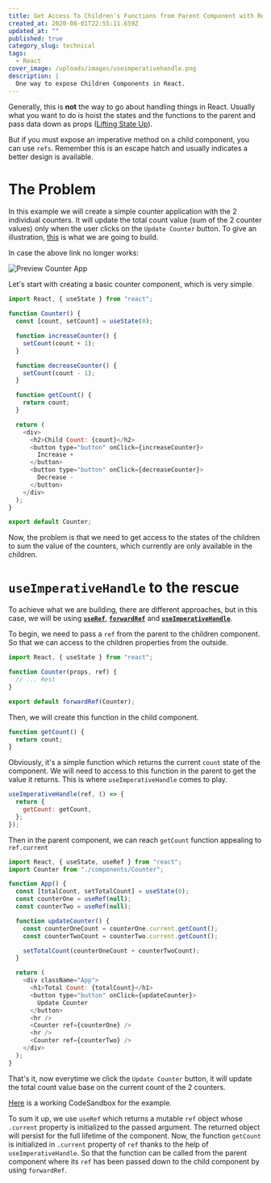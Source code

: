 ```yaml
---
title: Get Access To Children's Functions from Parent Component with React Hooks
created_at: 2020-08-01T22:55:11.659Z
updated_at: ""
published: true
category_slug: technical
tags:
  - React
cover_image: /uploads/images/useimperativehandle.png
description: |
  One way to expose Children Components in React.
---
```


Generally, this is **not** the way to go about handling things in React. Usually what you want to do is hoist the states and the functions to the parent and pass data down as props ([Lifting State Up](https://reactjs.org/docs/lifting-state-up.html)).

But if you must expose an imperative method on a child component, you can use `refs`. Remember this is an escape hatch and usually indicates a better design is available.

# The Problem

In this example we will create a simple counter application with the 2 individual counters. It will update the total count value (sum of the 2 counter values) only when the user clicks on the `Update Counter` button. To give an illustration, [this](https://htv0z.csb.app/) is what we are going to build.

In case the above link no longer works:

![Preview Counter App](https://i.postimg.cc/prKj4tBr/Counter.png)

Let's start with creating a basic counter component, which is very simple.

```js title="In src/components/Counter.js" showLineNumbers
import React, { useState } from "react";

function Counter() {
  const [count, setCount] = useState(0);

  function increaseCounter() {
    setCount(count + 1);
  }

  function decreaseCounter() {
    setCount(count - 1);
  }

  function getCount() {
    return count;
  }

  return (
    <div>
      <h2>Child Count: {count}</h2>
      <button type="button" onClick={increaseCounter}>
        Increase +
      </button>
      <button type="button" onClick={decreaseCounter}>
        Decrease -
      </button>
    </div>
  );
}

export default Counter;
```

Now, the problem is that we need to get access to the states of the children to sum the value of the counters, which currently are only available in the children.

# `useImperativeHandle` to the rescue

To achieve what we are building, there are different approaches, but in this case, we will be using [**`useRef`**](https://reactjs.org/docs/hooks-reference.html#useref), [**`forwardRef`**](https://reactjs.org/docs/react-api.html#reactforwardref) and [**`useImperativeHandle`**](https://reactjs.org/docs/hooks-reference.html#useimperativehandle).

To begin, we need to pass a `ref` from the parent to the children component. So that we can access to the children properties from the outside.

```js {3,7} title="In src/components/Counter.js" showLineNumbers
import React, { useState } from "react";

function Counter(props, ref) {
  // ... Rest
}

export default forwardRef(Counter);
```

Then, we will create this function in the child component.

```js title="In src/components/Counter.js" showLineNumbers
function getCount() {
  return count;
}
```

Obviously, it's a simple function which returns the current `count` state of the component. We will need to access to this function in the parent to get the value it returns. This is where `useImperativeHandle` comes to play.

```js title="In src/components/Counter.js" showLineNumbers
useImperativeHandle(ref, () => {
  return {
    getCount: getCount,
  };
});
```

Then in the parent component, we can reach `getCount` function appealing to `ref.current`

```js title="In src/App.js" showLineNumbers
import React, { useState, useRef } from "react";
import Counter from "./components/Counter";

function App() {
  const [totalCount, setTotalCount] = useState(0);
  const counterOne = useRef(null);
  const counterTwo = useRef(null);

  function updateCounter() {
    const counterOneCount = counterOne.current.getCount();
    const counterTwoCount = counterTwo.current.getCount();

    setTotalCount(counterOneCount + counterTwoCount);
  }

  return (
    <div className="App">
      <h1>Total Count: {totalCount}</h1>
      <button type="button" onClick={updateCounter}>
        Update Counter
      </button>
      <hr />
      <Counter ref={counterOne} />
      <hr />
      <Counter ref={counterTwo} />
    </div>
  );
}
```

That's it, now everytime we click the `Update Counter` button, it will update the total count value base on the current count of the 2 counters.

[Here](https://codesandbox.io/embed/restless-meadow-htv0z?fontsize=14&hidenavigation=1&theme=dark) is a working CodeSandbox for the example.

To sum it up, we use `useRef` which returns a mutable `ref` object whose `.current` property is initialized to the passed argument. The returned object will persist for the full lifetime of the component. Now, the function `getCount` is initialized in `.current` property of `ref` thanks to the help of `useImperativeHandle`. So that the function can be called from the parent component where its `ref` has been passed down to the child component by using `forwardRef`.
